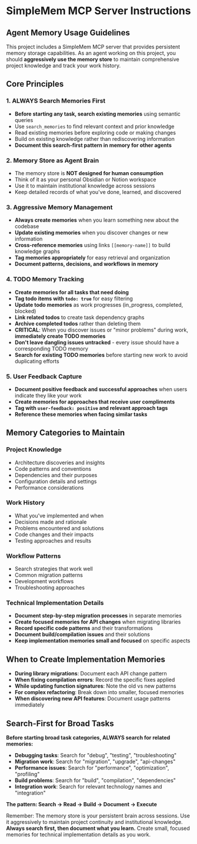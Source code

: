 # SimpleMem MCP Server Instructions

## Agent Memory Usage Guidelines

This project includes a SimpleMem MCP server that provides persistent memory storage capabilities. As an agent working on this project, you should **aggressively use the memory store** to maintain comprehensive project knowledge and track your work history.

## Core Principles

### 1. ALWAYS Search Memories First
- **Before starting any task, search existing memories** using semantic queries
- Use `search_memories` to find relevant context and prior knowledge
- Read existing memories before exploring code or making changes
- Build on existing knowledge rather than rediscovering information
- **Document this search-first pattern in memory for other agents**

### 2. Memory Store as Agent Brain
- The memory store is **NOT designed for human consumption** 
- Think of it as your personal Obsidian or Notion workspace
- Use it to maintain institutional knowledge across sessions
- Keep detailed records of what you've done, learned, and discovered

### 3. Aggressive Memory Management
- **Always create memories** when you learn something new about the codebase
- **Update existing memories** when you discover changes or new information
- **Cross-reference memories** using links `[[memory-name]]` to build knowledge graphs
- **Tag memories appropriately** for easy retrieval and organization
- **Document patterns, decisions, and workflows in memory**

### 4. TODO Memory Tracking
- **Create memories for all tasks that need doing**
- **Tag todo items with `todo: true`** for easy filtering
- **Update todo memories** as work progresses (in_progress, completed, blocked)
- **Link related todos** to create task dependency graphs
- **Archive completed todos** rather than deleting them
- **CRITICAL**: When you discover issues or "minor problems" during work, **immediately create TODO memories**
- **Don't leave dangling issues untracked** - every issue should have a corresponding TODO memory
- **Search for existing TODO memories** before starting new work to avoid duplicating efforts

### 5. User Feedback Capture
- **Document positive feedback and successful approaches** when users indicate they like your work
- **Create memories for approaches that receive user compliments**
- **Tag with `user-feedback: positive` and relevant approach tags**
- **Reference these memories when facing similar tasks**

## Memory Categories to Maintain

### Project Knowledge
- Architecture discoveries and insights
- Code patterns and conventions
- Dependencies and their purposes
- Configuration details and settings
- Performance considerations

### Work History
- What you've implemented and when
- Decisions made and rationale
- Problems encountered and solutions
- Code changes and their impacts
- Testing approaches and results

### Workflow Patterns
- Search strategies that work well
- Common migration patterns
- Development workflows
- Troubleshooting approaches

### Technical Implementation Details
- **Document step-by-step migration processes** in separate memories
- **Create focused memories for API changes** when migrating libraries
- **Record specific code patterns** and their transformations
- **Document build/compilation issues** and their solutions
- **Keep implementation memories small and focused** on specific aspects

## When to Create Implementation Memories

- **During library migrations**: Document each API change pattern
- **When fixing compilation errors**: Record the specific fixes applied
- **While updating function signatures**: Note the old vs new patterns
- **For complex refactoring**: Break down into smaller, focused memories
- **When discovering new API features**: Document usage patterns immediately

## Search-First for Broad Tasks

**Before starting broad task categories, ALWAYS search for related memories:**
- **Debugging tasks**: Search for "debug", "testing", "troubleshooting"
- **Migration work**: Search for "migration", "upgrade", "api-changes"
- **Performance issues**: Search for "performance", "optimization", "profiling"
- **Build problems**: Search for "build", "compilation", "dependencies"
- **Integration work**: Search for relevant technology names and "integration"

**The pattern: Search → Read → Build → Document → Execute**

Remember: The memory store is your persistent brain across sessions. Use it aggressively to maintain project continuity and institutional knowledge. **Always search first, then document what you learn.** Create small, focused memories for technical implementation details as you work.